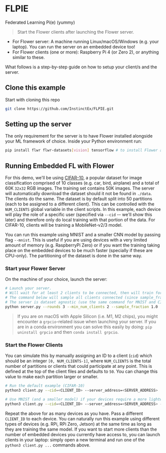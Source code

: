 # FLPIE
Federated Learning Pi(e) (yummy)
> Start the Flower clients after launching the Flower server.


- For Flower server: A machine running Linux/macOS/Windows (e.g. your laptop). You can run the server on an embedded device too!
- For Flower clients (one or more): Raspberry Pi 4 (or Zero 2), or anything similar to these.

What follows is a step-by-step guide on how to setup your client/s and the server.
## Clone this example

Start with cloning this repo

```bash
git clone https://github.com/InstinctEx/FLPIE.git
```

## Setting up the server

The only requirement for the server is to have Flower installed alongside your ML framework of choice. Inside your Python environment run:

```bash
pip install flwr flwr-datasets[vision] tensorflow # to install Flower and TensorFlower
```
## Running Embedded FL with Flower

For this demo, we'll be using [CIFAR-10](https://www.cs.toronto.edu/~kriz/cifar.html), a popular dataset for image classification comprised of 10 classes (e.g. car, bird, airplane) and a total of 60K `32x32` RGB images. The training set contains 50K images. The server will automatically download the dataset should it not be found in `./data`. The clients do the same. The dataset is by default split into 50 partitions (each to be assigned to a different client). This can be controlled with the `NUM_CLIENTS` global variable in the client scripts. In this example, each device will play the role of a specific user (specified via `--cid` -- we'll show this later) and therefore only do local training with that portion of the data. For CIFAR-10, clients will be training a MobileNet-v2/3 model.

You can run this example using MNIST and a smaller CNN model by passing flag `--mnist`. This is useful if you are using devices with a very limited amount of memory (e.g. RaspberryPi Zero) or if you want the training taking place on the embedded devices to be much faster (specially if these are CPU-only). The partitioning of the dataset is done in the same way.

### Start your Flower Server

On the machine of your choice, launch the server:

```bash
# Launch your server.
# Will wait for at least 2 clients to be connected, then will train for 3 FL rounds
# The command below will sample all clients connected (since sample_fraction=1.0)
# The server is dataset agnostic (use the same command for MNIST and CIFAR10)
python server.py --rounds 3 --min_num_clients 2 --sample_fraction 1.0
```

> If you are on macOS with Apple Silicon (i.e. M1, M2 chips), you might encounter a `grpcio`-related issue when launching your server. If you are in a conda environment you can solve this easily by doing: `pip uninstall grpcio` and then `conda install grpcio`.

### Start the Flower Clients

You can simulate this by manually assigning an ID to a client (`cid`) which should be an integer `[0, NUM_CLIENTS-1]`, where `NUM_CLIENTS` is the total number of partitions or clients that could participate at any point. This is defined at the top of the client files and defaults to `50`. You can change this value to make each partition larger or smaller.

```bash
# Run the default example (CIFAR-10)
python3 client.py --cid=<CLIENT_ID> --server_address=<SERVER_ADDRESS>

# Use MNIST (and a smaller model) if your devices require a more lightweight workload
python3 client.py --cid=<CLIENT_ID> --server_address=<SERVER_ADDRESS> --mnist
```

Repeat the above for as many devices as you have. Pass a different `CLIENT_ID` to each device. You can naturally run this example using different types of devices (e.g. RPi, RPi Zero, Jetson) at the same time as long as they are training the same model. If you want to start more clients than the number of embedded devices you currently have access to, you can launch clients in your laptop: simply open a new terminal and run one of the `python3 client.py ...` commands above.

